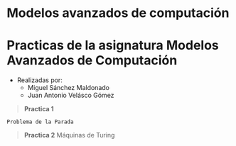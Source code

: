 # Modelos avanzados de computación

Practicas de la asignatura Modelos Avanzados de Computación
=======

- Realizadas por:
    + Miguel Sánchez Maldonado
    + Juan Antonio Velásco Gómez

>**Practica 1**
    
    Problema de la Parada 

>**Practica 2**
    Máquinas de Turing
